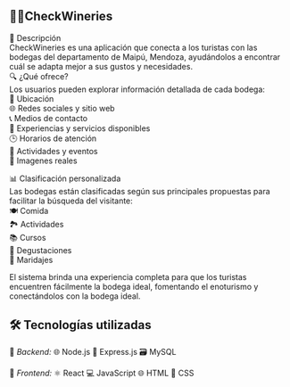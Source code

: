 ## 🍇🍷CheckWineries <br/>
📝 Descripción<br/>
CheckWineries es una aplicación que conecta a los turistas con las bodegas del departamento de Maipú, Mendoza, ayudándolos a encontrar cuál se adapta mejor a sus gustos y necesidades.
<br/>
🔍 ¿Qué ofrece?<br/>
Los usuarios pueden explorar información detallada de cada bodega:<br/>
📍 Ubicación <br/>
🌐 Redes sociales y sitio web<br/>
📞 Medios de contacto<br/>
🍇 Experiencias y servicios disponibles<br/>
🕒 Horarios de atención<br/>
🎉 Actividades y eventos<br/>
📸 Imagenes reales<br/>

📊 Clasificación personalizada<br/>
Las bodegas están clasificadas según sus principales propuestas para facilitar la búsqueda del visitante:<br/>
🍽️ Comida<br/>
🏞️ Actividades<br/>
📚 Cursos<br/>
🍷 Degustaciones<br/>
🧀 Maridajes<br/>

El sistema brinda una experiencia completa para que los turistas encuentren fácilmente la bodega ideal, fomentando el enoturismo y conectándolos con la bodega ideal. 

## 🛠️ Tecnologías utilizadas
🧠 *Backend:*
🌐 Node.js
🚂 Express.js 
🗃️ MySQL

🎨 *Frontend:*
⚛️ React 
💻 JavaScript
🌐 HTML 
🎨 CSS 




